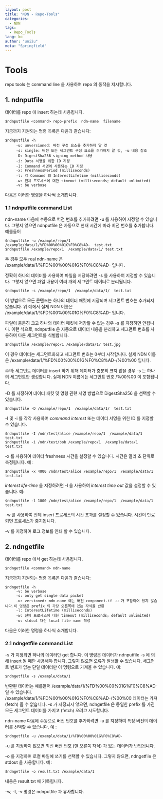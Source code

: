 ```yaml
---
layout: post
title: "NDN - Repo-Tools"
categories:
  - NDN
tags:
  - Repo_Tools
lang: ko
author: "uni2u"
meta: "Springfield"
---
```


# Tools

repo tools 는 command line 을 사용하여 repo 의 동작을 지시합니다.

## 1. ndnputfile

데이터를 repo 에 insert 하는데 사용됩니다.

```
$ndnputfile <command> repo-prefix  ndn-name  filename
```

지금까지 지원되는 명령 목록은 다음과 같습니다:

```
$ndnputfile -h
     -u: unversioned: 버전 구성 요소를 추가하지 말 것
     -s: single: 버전 또는 세그먼트 구성 요소를 추가하지 말 것, -u 내용 참조
     -D: DigestSha256 signing method 사용
     -i: Data 서명을 위한 ID 지정
     -I: Command 서명에 사용되는 ID 지정
     -x: FreshnessPeriod (milliseconds)
     -l: 각 Command 의 InterestLifetime (milliseconds)
     -w: 전체 프로세스에 대한 timeout (milliseconds; default unlimited)
     -v: be verbose
```

다음은 이러한 명령을 하나씩 소개합니다.

### 1.1 ndnputfile command List

ndn-name 다음에 수동으로 버전 번호를 추가하려면 -u 를 사용하여 지정할 수 있습니다. 그렇지 않으면 ndnputfile 은 자동으로 현재 시간에 따라 버전 번호를 추가합니다. 예를들어

```
$ndnputfile -u /example/repo/1  /example/data/1/%FD%00%00%01G%F0%C8%AD-  test.txt
$ndnputfile /example/repo/1  /example/data/1/ test.txt
```

두 경우 모두 real ndn-name 은 /example/data/1/%FD%00%00%01G%F0%C8%AD- 입니다.

정확히 하나의 데이터를 사용하여 파일을 저장하려면 -s 를 사용하여 지정할 수 있습니다. 그렇지 않으면 파일 내용이 여러 개의 세그먼트 데이터로 분리됩니다.

```
$ndnputfile -s /example/repo/1  /example/data/1/  test.txt
```

이 방법으로 모든 콘텐츠는 하나의 데이터 패킷에 저장되며 세그먼트 번호는 추가되지 않습니다. 위 예에서 실제 NDN 이름은 /example/data/1/%FD%00%00%01G%F0%C8%AD- 입니다.

파일이 충분히 크고 하나의 데이터 패킷에 저장할 수 없는 경우 -s 를 지정하면 안됩니다. 이런 식으로, ndnputfile 은 자동으로 데이터 내용을 분리하고 세그먼트 번호를 사용하여 다른 세그먼트를 식별합니다.

```
$ndnputfile /example/repo/1 /example/data/1/ test.jpg
```

이 경우 데이터는 세그먼트화되고 세그먼트 번호는 0부터 시작합니다. 실제 NDN 이름은 /example/data/1/%FD%00%00%01G%F0%C8%AD-/%00%00 입니다.

주의: 세그먼트 데이터를 insert 하기 위해 데이터가 충분히 크지 않을 경우 -s 는 하나의 세그먼트만 생성합니다. 실제 NDN 이름에는 세그먼트 번호 /%00%00 이 포함됩니다.

-D 를 지정하여 데이터 패킷 및 명령 관련 서명 방법으로 DigestSha256 을 선택할 수 있습니다.

```
$ndnputfile -D /example/repo/1  /example/data/1/  test.txt
```

-I 및 -i 를 각각 사용하여 _command interest_ 또는 데이터 서명을 위한 ID 를 지정할 수 있습니다.

```
$ndnputfile -I /ndn/test/alice /example/repo/1  /example/data/1  test.txt
$ndnputfile -i /ndn/test/bob /example/repo/1  /example/data/1  test.txt
```

-x 를 사용하여 데이터 freshness 시간을 설정할 수 있습니다. 시간은 밀리 초 단위로 측정됩니다. 예 :

```
$ndnputfile -x 4000 /ndn/test/alice /example/repo/1  /example/data/1  test.txt
```

_interest life-time_ 을 지정하려면 -l 을 사용하여 _interest time out_ 값을 설정할 수 있습니다. 예:

```
$ndnputfile -l 1000 /ndn/test/alice /example/repo/1  /example/data/1  test.txt
```

-w 를 사용하여 전체 insert 프로세스의 시간 초과를 설정할 수 있습니다. 시간이 만료되면 프로세스가 중지됩니다.

-v 를 지정하여 로그 정보를 인쇄 할 수 있습니다.

## 2. ndngetfile

데이터를 repo 에서 get 하는데 사용됩니다.

```
$ndngetfile <command> ndn-name
```

지금까지 지원되는 명령 목록은 다음과 같습니다:

```
$ndngetfile -h
     -v: be verbose
     -s: only get single data packet
     -u: versioned: ndn-name 에는 버전 component.if -u 가 포함되어 있지 않습니다.이 명령은 prefix 의 가장 오른쪽에 있는 자식을 반환
     -l: InterestLifetime (milliseconds)
     -w: 전체 프로세스에 대한 timeout (milliseconds; default unlimited)
     -o: stdout 대신 local file name 작성
```

다음은 이러한 명령을 하나씩 소개합니다.

### 2.1 ndngetfile command List

-s 가 지정되면 하나의 데이터만 get 합니다. 이 명령은 데이터가 ndnputfile -s 에 의해 insert 될 때만 사용해야 합니다. 그렇지 않으면 오류가 발생할 수 있습니다. 세그먼트 번호가 없는 단일 데이터만 이 명령으로 가져올 수 있습니다. 예:

```
$ndngetfile -s /example/data/1
```

반환된 데이터는 예를들어 /example/data/1/%FD%00%00%01G%F0%C8%AD- 일 수 있습니다. /example/data/1/%FD%00%00%01G%F0%C8%AD-/%00%00 데이터는 가져 (fetch) 올 수 없습니다.
-s 가 지정되지 않으면, ndngetfile 은 동일한 prefix 를 가진 모든 세그먼트 데이터를 가지고 (fetch) 오려고 시도합니다.

ndn-name 다음에 수동으로 버전 번호를 추가하려면 -u 를 지정하여 특정 버전의 데이터를 선택할 수 있습니다. 예 :

```
$ndngetfile -u /example/data/1/%FD%00%00%01G%F0%C8%AD-
```

-u 를 지정하지 않으면 최신 버전 번호 (맨 오른쪽 자식) 가 있는 데이터가 반입됩니다.

-o 를 지정하여 로컬 파일에 쓰기를 선택할 수 있습니다. 그렇지 않으면, ndngetfile 은 stdout 을 사용합니다. 예 :

```
$ndngetfile -o result.txt /example/data/1
```

내용은 result.txt 에 기록됩니다.

-w, -l, -v 명령은 ndnputfile 과 유사합니다.
